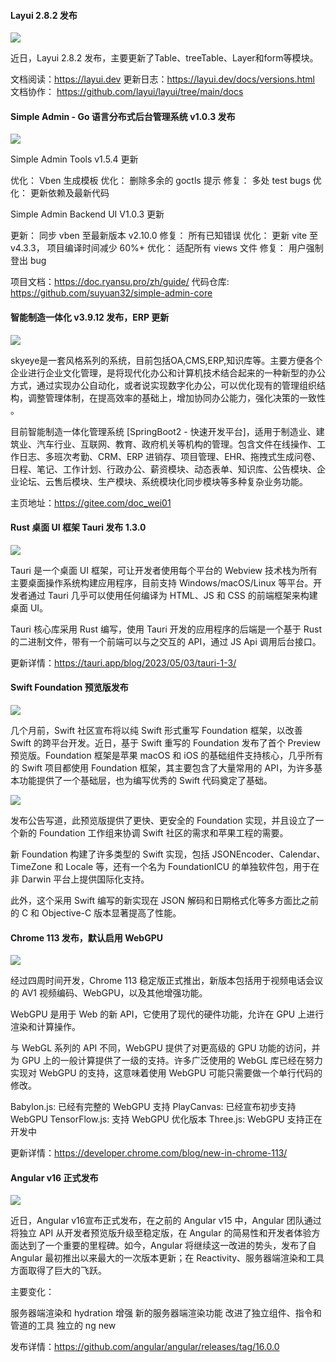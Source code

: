 #### Layui 2.8.2 发布

![](https://img.wendingding.vip/wx/2023042406.png)

近日，Layui 2.8.2 发布，主要更新了Table、treeTable、Layer和form等模块。

文档阅读：https://layui.dev
更新日志：https://layui.dev/docs/versions.html
文档协作： https://github.com/layui/layui/tree/main/docs


#### Simple Admin - Go 语言分布式后台管理系统 v1.0.3 发布

![](https://img.wendingding.vip/wx/2023042405.png)

Simple Admin Tools v1.5.4 更新

优化： Vben 生成模板
优化： 删除多余的 goctls 提示
修复： 多处 test bugs
优化： 更新依赖及最新代码

Simple Admin Backend UI V1.0.3 更新

更新： 同步 vben 至最新版本 v2.10.0
修复： 所有已知错误
优化： 更新 vite 至 v4.3.3， 项目编译时间减少 60%+
优化： 适配所有 views 文件
修复： 用户强制登出 bug

项目文档：https://doc.ryansu.pro/zh/guide/
代码仓库: https://github.com/suyuan32/simple-admin-core

#### 智能制造一体化 v3.9.12 发布，ERP 更新

![](https://img.wendingding.vip/wx/2023041701.png)

skyeye是一套风格系列的系统，目前包括OA,CMS,ERP,知识库等。主要方便各个企业进行企业文化管理，是将现代化办公和计算机技术结合起来的一种新型的办公方式，通过实现办公自动化，或者说实现数字化办公，可以优化现有的管理组织结构，调整管理体制，在提高效率的基础上，增加协同办公能力，强化决策的一致性 。

目前智能制造一体化管理系统 [SpringBoot2 - 快速开发平台]，适用于制造业、建筑业、汽车行业、互联网、教育、政府机关等机构的管理。包含文件在线操作、工作日志、多班次考勤、CRM、ERP 进销存、项目管理、EHR、拖拽式生成问卷、日程、笔记、工作计划、行政办公、薪资模块、动态表单、知识库、公告模块、企业论坛、云售后模块、生产模块、系统模块化同步模块等多种复杂业务功能。

主页地址：https://gitee.com/doc_wei01

#### Rust 桌面 UI 框架 Tauri 发布 1.3.0

![](https://img.wendingding.vip/wx/2023050401.png)

Tauri 是一个桌面 UI 框架，可让开发者使用每个平台的 Webview 技术栈为所有主要桌面操作系统构建应用程序，目前支持 Windows/macOS/Linux 等平台。开发者通过 Tauri 几乎可以使用任何编译为 HTML、JS 和 CSS 的前端框架来构建桌面 UI。

Tauri 核心库采用 Rust 编写，使用 Tauri 开发的应用程序的后端是一个基于 Rust 的二进制文件，带有一个前端可以与之交互的 API，通过 JS Api 调用后台接口。

更新详情：https://tauri.app/blog/2023/05/03/tauri-1-3/

#### Swift Foundation 预览版发布

![](https://img.wendingding.vip/wx/2023050403.png)

几个月前，Swift 社区宣布将以纯 Swift 形式重写 Foundation 框架，以改善 Swift 的跨平台开发。近日，基于 Swift 重写的 Foundation 发布了首个 Preview 预览版。Foundation 框架是苹果 macOS 和 iOS 的基础组件支持核心，几乎所有的 Swift 项目都使用 Foundation 框架，其主要包含了大量常用的 API，为许多基本功能提供了一个基础层，也为编写优秀的 Swift 代码奠定了基础。

![](https://img.wendingding.vip/wx/2023050402.png)


发布公告写道，此预览版提供了更快、更安全的 Foundation 实现，并且设立了一个新的 Foundation 工作组来协调 Swift 社区的需求和苹果工程的需要。

新 Foundation 构建了许多类型的 Swift 实现，包括 JSONEncoder、Calendar、TimeZone 和 Locale 等，还有一个名为 FoundationICU 的单独软件包，用于在非 Darwin 平台上提供国际化支持。

此外，这个采用 Swift 编写的新实现在 JSON 解码和日期格式化等多方面比之前的 C 和 Objective-C 版本显著提高了性能。


#### Chrome 113 发布，默认启用 WebGPU

![](https://img.wendingding.vip/wx/2023050404.png)

经过四周时间开发，Chrome 113 稳定版正式推出，新版本包括用于视频电话会议的 AV1 视频编码、WebGPU，以及其他增强功能。

WebGPU 是用于 Web 的新 API，它使用了现代的硬件功能，允许在 GPU 上进行渲染和计算操作。

与 WebGL 系列的 API 不同，WebGPU 提供了对更高级的 GPU 功能的访问，并为 GPU 上的一般计算提供了一级的支持。许多广泛使用的 WebGL 库已经在努力实现对 WebGPU 的支持，这意味着使用 WebGPU 可能只需要做一个单行代码的修改。

Babylon.js: 已经有完整的 WebGPU 支持
PlayCanvas: 已经宣布初步支持 WebGPU
TensorFlow.js: 支持 WebGPU 优化版本
Three.js: WebGPU 支持正在开发中

更新详情：https://developer.chrome.com/blog/new-in-chrome-113/

#### Angular v16 正式发布

![](https://img.wendingding.vip/wx/2023050405.png)

近日，Angular v16宣布正式发布，在之前的 Angular v15 中，Angular 团队通过将独立 API 从开发者预览版升级至稳定版，在 Angular 的简易性和开发者体验方面达到了一个重要的里程碑。如今，Angular 将继续这一改进的势头，发布了自 Angular 最初推出以来最大的一次版本更新；在 Reactivity、服务器端渲染和工具方面取得了巨大的飞跃。

主要变化：

服务器端渲染和 hydration 增强
新的服务器端渲染功能
改进了独立组件、指令和管道的工具
独立的 ng new

发布详情：https://github.com/angular/angular/releases/tag/16.0.0
